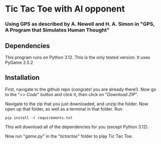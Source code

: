 # Tic Tac Toe with AI opponent
### Using GPS as described by A. Newell and H. A. Simon in "GPS, A Program that Simulates Human Thought"

## Dependencies

This program runs on Python 3.12. This is the only tested version. It uses PyGame 2.5.2

## Installation

First, navigate to the github repo (congrats! you are already there!). Now go to the "*<> Code*" button and click it, then click on "*Download ZIP*".

Navigate to the zip that you just downloaded, and unzip the folder. Now open up that folder, as well as a terminal in that folder. Run
```
pip install -r requirements.txt
```

This will download all of the dependencies for you (except Python 3.12).

Now run "*game.py*" in the "*tictactoe*" folder to play Tic Tac Toe.